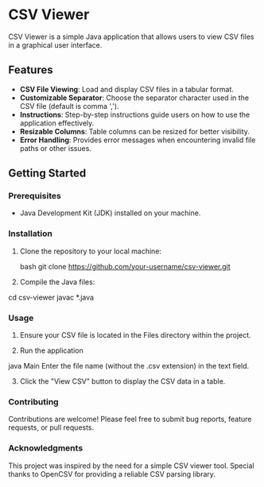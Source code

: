# CSV Viewer

CSV Viewer is a simple Java application that allows users to view CSV files in a graphical user interface.

## Features

- **CSV File Viewing**: Load and display CSV files in a tabular format.
- **Customizable Separator**: Choose the separator character used in the CSV file (default is comma ',').
- **Instructions**: Step-by-step instructions guide users on how to use the application effectively.
- **Resizable Columns**: Table columns can be resized for better visibility.
- **Error Handling**: Provides error messages when encountering invalid file paths or other issues.

## Getting Started

### Prerequisites

- Java Development Kit (JDK) installed on your machine.

### Installation

1. Clone the repository to your local machine:

   bash
   git clone https://github.com/your-username/csv-viewer.git

2. Compile the Java files:

cd csv-viewer
javac *.java


### Usage
1. Ensure your CSV file is located in the Files directory within the project.

2. Run the application

java Main
Enter the file name (without the .csv extension) in the text field.

3. Click the "View CSV" button to display the CSV data in a table.

### Contributing
Contributions are welcome! Please feel free to submit bug reports, feature requests, or pull requests.


### Acknowledgments
This project was inspired by the need for a simple CSV viewer tool.
Special thanks to OpenCSV for providing a reliable CSV parsing library.
